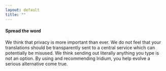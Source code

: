 ```yaml
---
layout: default
title: ""
---
```


#### Spread the word ####
We think that privacy is more important than ever. We do not feel that your translations should be transparently sent to a central service which can potentially be misused. We think sending out literally anything you type is not an option. By using and recommending Iridium, you help evolve a serious alternative come true.